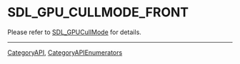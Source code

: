 # SDL_GPU_CULLMODE_FRONT

Please refer to [SDL_GPUCullMode](SDL_GPUCullMode) for details.

----
[CategoryAPI](CategoryAPI), [CategoryAPIEnumerators](CategoryAPIEnumerators)


